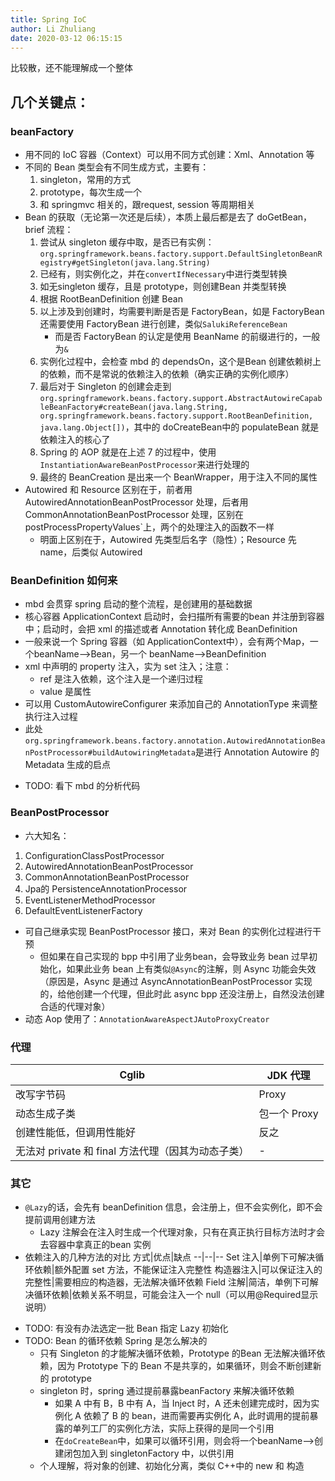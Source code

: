 ```yaml
---
title: Spring IoC
author: Li Zhuliang
date: 2020-03-12 06:15:15
---
```


比较散，还不能理解成一个整体

## 几个关键点：
### beanFactory
* 用不同的 IoC 容器（Context）可以用不同方式创建：Xml、Annotation 等
* 不同的 Bean 类型会有不同生成方式，主要有：
    1. singleton，常用的方式
    2. prototype，每次生成一个
    3. 和 springmvc 相关的，跟request, session 等周期相关
* Bean 的获取（无论第一次还是后续），本质上最后都是去了 doGetBean，brief 流程：
    1. 尝试从 singleton 缓存中取，是否已有实例：`org.springframework.beans.factory.support.DefaultSingletonBeanRegistry#getSingleton(java.lang.String)`
    2. 已经有，则实例化之，并在`convertIfNecessary`中进行类型转换
    3. 如无singleton 缓存，且是 prototype，则创建Bean 并类型转换
    4. 根据 RootBeanDefinition 创建 Bean
    5. 以上涉及到创建时，均需要判断是否是 FactoryBean，如是 FactoryBean 还需要使用 FactoryBean 进行创建，类似`SalukiReferenceBean`
        * 而是否 FactoryBean 的认定是使用 BeanName 的前缀进行的，一般为`&`
    6. 实例化过程中，会检查 mbd 的 dependsOn，这个是Bean 创建依赖树上的依赖，而不是常说的依赖注入的依赖（确实正确的实例化顺序）
    7. 最后对于 Singleton 的创建会走到`org.springframework.beans.factory.support.AbstractAutowireCapableBeanFactory#createBean(java.lang.String, org.springframework.beans.factory.support.RootBeanDefinition, java.lang.Object[])`，其中的 doCreateBean中的 populateBean 就是依赖注入的核心了
    8. Spring 的 AOP 就是在上述 7 的过程中，使用 `InstantiationAwareBeanPostProcessor`来进行处理的
    9. 最终的 BeanCreation 是出来一个 BeanWrapper，用于注入不同的属性
* Autowired 和 Resource 区别在于，前者用AutowiredAnnotationBeanPostProcessor 处理，后者用 CommonAnnotationBeanPostProcessor 处理，区别在postProcessPropertyValues`上，两个的处理注入的函数不一样
    * 明面上区别在于，Autowired 先类型后名字（隐性）；Resource 先 name，后类似 Autowired

### BeanDefinition 如何来
* mbd 会贯穿 spring 启动的整个流程，是创建用的基础数据
* 核心容器 ApplicationContext 启动时，会扫描所有需要的bean 并注册到容器中；启动时，会把 xml 的描述或者 Annotation 转化成 BeanDefinition
* 一般来说一个 Spring 容器（如 ApplicationContext中），会有两个Map，一个beanName-->Bean，另一个 beanName-->BeanDefinition
* xml 中声明的 property 注入，实为 set 注入；注意：
    * ref 是注入依赖，这个注入是一个递归过程
    * value 是属性
* 可以用 CustomAutowireConfigurer 来添加自己的 AnnotationType 来调整执行注入过程
* 此处`org.springframework.beans.factory.annotation.AutowiredAnnotationBeanPostProcessor#buildAutowiringMetadata`是进行 Annotation Autowire 的 Metadata 生成的启点
- TODO: 看下 mbd 的分析代码

### BeanPostProcessor
* 六大知名：
1. ConfigurationClassPostProcessor
2. AutowiredAnnotationBeanPostProcessor
3. CommonAnnotationBeanPostProcessor
4. Jpa的 PersistenceAnnotationProcessor
5. EventListenerMethodProcessor
6. DefaultEventListenerFactory
* 可自己继承实现 BeanPostProcessor 接口，来对 Bean 的实例化过程进行干预
    * 但如果在自己实现的 bpp 中引用了业务bean，会导致业务 bean 过早初始化，如果此业务 bean 上有类似`@Async`的注解，则 Async 功能会失效（原因是，Async 是通过 AsyncAnnotationBeanPostProcessor 实现的，给他创建一个代理，但此时此 async bpp 还没注册上，自然没法创建合适的代理对象）
* 动态 Aop 使用了：`AnnotationAwareAspectJAutoProxyCreator`

### 代理
Cglib|JDK 代理
--|--
改写字节码|Proxy
动态生成子类|包一个 Proxy
创建性能低，但调用性能好|反之
无法对 private 和 final 方法代理（因其为动态子类）|-

### 其它
* `@Lazy`的话，会先有 beanDefinition 信息，会注册上，但不会实例化，即不会提前调用创建方法
    * Lazy 注解会在注入时生成一个代理对象，只有在真正执行目标方法时才会去容器中拿真正的bean 实例
* 依赖注入的几种方法的对比
方式|优点|缺点
--|--|--
Set 注入|单例下可解决循环依赖|额外配置 set 方法，不能保证注入完整性
构造器注入|可以保证注入的完整性|需要相应的构造器，无法解决循环依赖
Field 注解|简洁，单例下可解决循环依赖|依赖关系不明显，可能会注入一个 null（可以用@Required显示说明）

- TODO: 有没有办法选定一批 Bean 指定 Lazy 初始化
- TODO: Bean 的循环依赖 Spring 是怎么解决的
    * 只有 Singleton 的才能解决循环依赖，Prototype 的Bean 无法解决循环依赖，因为 Prototype 下的 Bean 不是共享的，如果循环，则会不断创建新的 prototype
    * singleton 时，spring 通过提前暴露beanFactory 来解决循环依赖
        * 如果 A 中有 B，B 中有 A，当 Inject 时，A 还未创建完成时，因为实例化 A 依赖了 B 的 bean，进而需要再实例化 A，此时调用的提前暴露的单列工厂的实例化方法，实际上获得的是同一个引用
        * 在`doCreateBean`中，如果可以循环引用，则会将一个beanName-->创建闭包加入到 singletonFactory 中，以供引用
    * 个人理解，将对象的创建、初始化分离，类似 C++中的 new 和 构造
